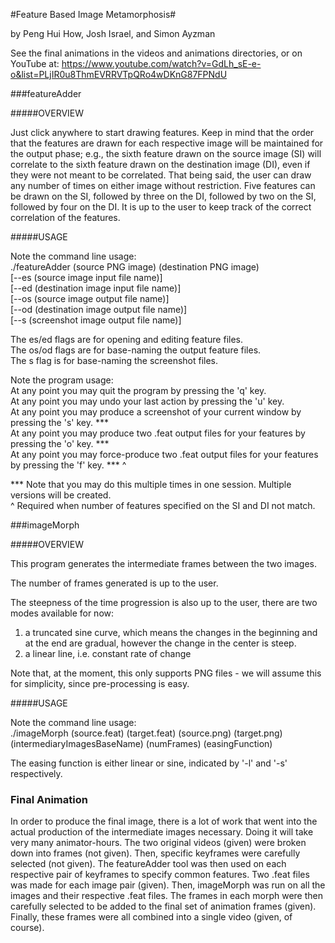 #Feature Based Image Metamorphosis#

by Peng Hui How, Josh Israel, and Simon Ayzman

See the final animations in the videos and animations directories, or on YouTube at: https://www.youtube.com/watch?v=GdLh_sE-e-o&list=PLjIR0u8ThmEVRRVTpQRo4wDKnG87FPNdU

###featureAdder

#####OVERVIEW

Just click anywhere to start drawing features. Keep in mind that the order that the features are drawn
for each respective image will be maintained for the output phase; e.g., the sixth feature drawn on the
source image (SI) will correlate to the sixth feature drawn on the destination image (DI), even if they 
were not meant to be correlated. That being said, the user can draw any number of times on either image 
without restriction. Five features can be drawn on the SI, followed by three on the DI, followed by two 
on the SI, followed by four on the DI. It is up to the user to keep track of the correct correlation of 
the features.

#####USAGE

Note the command line usage:<br>
	./featureAdder (source PNG image) (destination PNG image)<br>
				   [--es (source image input file name)]<br>
				   [--ed (destination image input file name)]<br>
				   [--os (source image output file name)]<br>
				   [--od (destination image output file name)]<br>
				   [--s  (screenshot image output file name)]<br>

The es/ed flags are for opening and editing feature files.<br>
The os/od flags are for base-naming the output feature files.<br>
The s flag is for base-naming the screenshot files.<br>

Note the program usage:<br>
At any point you may quit the program by pressing the 'q' key.<br>
At any point you may undo your last action by pressing the 'u' key. <br>
At any point you may produce a screenshot of your current window by pressing the 's' key. ***<br>
At any point you may produce two .feat output files for your features by pressing the 'o' key. ***<br>
At any point you may force-produce two .feat output files for your features by pressing the 'f' key. *** ^<br>

*** Note that you may do this multiple times in one session. Multiple versions will be created.<br>
^   Required when number of features specified on the SI and DI not match.<br>

###imageMorph

#####OVERVIEW

This program generates the intermediate frames between the two images.<br>

The number of frames generated is up to the user.<br>

The steepness of the time progression is also up to the user, there are two modes available for now:<br>
1) a truncated sine curve, which means the changes in the beginning and at the end are gradual, however the change in the center is steep.<br>
2) a linear line, i.e. constant rate of change<br>

Note that, at the moment, this only supports PNG files - we will assume this for simplicity, since pre-processing is easy.<br>

#####USAGE

Note the command line usage:<br>
	./imageMorph (source.feat) (target.feat) (source.png) (target.png)<br>
				 (intermediaryImagesBaseName) (numFrames) (easingFunction)<br>

The easing function is either linear or sine, indicated by '-l' and '-s' respectively.<br>

### Final Animation

In order to produce the final image, there is a lot of work that went into the actual production of the 
intermediate images necessary. Doing it will take very many animator-hours. The two original videos (given)
were broken down into frames (not given). Then, specific keyframes were carefully selected (not given). The
featureAdder tool was then used on each respective pair of keyframes to specify common features. Two .feat
files was made for each image pair (given). Then, imageMorph was run on all the images and their respective
.feat files. The frames in each morph were then carefully selected to be added to the final set of animation
frames (given). Finally, these frames were all combined into a single video (given, of course).
